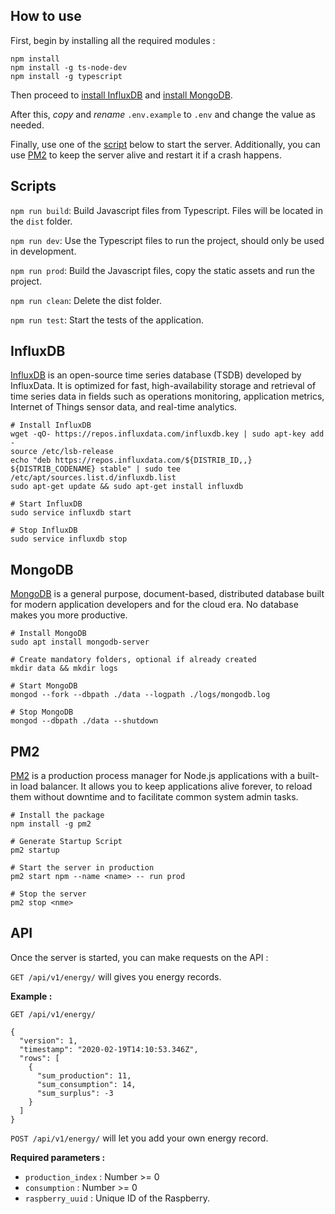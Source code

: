 ## How to use

First, begin by installing all the required modules :

```
npm install
npm install -g ts-node-dev
npm install -g typescript
```

Then proceed to [install InfluxDB](#influxdb) and [install MongoDB](#mongodb).

After this, *copy* and *rename* `.env.example` to `.env` and change the value as needed.

Finally, use one of the [script](#scripts) below to start the server. Additionally, you can use [PM2](#pm2) to keep the server alive and restart it if a crash happens.

## Scripts

`npm run build`: Build Javascript files from Typescript. Files will be located in the `dist` folder.

`npm run dev`: Use the Typescript files to run the project, should only be used in development.

`npm run prod`: Build the Javascript files, copy the static assets and run the project.

`npm run clean`: Delete the dist folder.

`npm run test`: Start the tests of the application.

## InfluxDB

[InfluxDB](https://www.influxdata.com) is an open-source time series database (TSDB) developed by InfluxData. It is optimized for fast, high-availability storage and retrieval of time series data in fields such as operations monitoring, application metrics, Internet of Things sensor data, and real-time analytics.

```
# Install InfluxDB
wget -qO- https://repos.influxdata.com/influxdb.key | sudo apt-key add -
source /etc/lsb-release
echo "deb https://repos.influxdata.com/${DISTRIB_ID,,} ${DISTRIB_CODENAME} stable" | sudo tee /etc/apt/sources.list.d/influxdb.list
sudo apt-get update && sudo apt-get install influxdb

# Start InfluxDB
sudo service influxdb start

# Stop InfluxDB
sudo service influxdb stop
```

## MongoDB

[MongoDB](https://www.mongodb.com) is a general purpose, document-based, distributed database built for modern application developers and for the cloud era. No database makes you more productive.

```
# Install MongoDB
sudo apt install mongodb-server

# Create mandatory folders, optional if already created
mkdir data && mkdir logs

# Start MongoDB
mongod --fork --dbpath ./data --logpath ./logs/mongodb.log

# Stop MongoDB
mongod --dbpath ./data --shutdown
```

## PM2

[PM2](https://www.npmjs.com/package/pm2) is a production process manager for Node.js applications with a built-in load balancer. It allows you to keep applications alive forever, to reload them without downtime and to facilitate common system admin tasks.

```
# Install the package
npm install -g pm2

# Generate Startup Script 
pm2 startup

# Start the server in production
pm2 start npm --name <name> -- run prod

# Stop the server
pm2 stop <nme>
```

## API

Once the server is started, you can make requests on the API :

`GET /api/v1/energy/` will gives you energy records.

__Example :__

```
GET /api/v1/energy/

{
  "version": 1,
  "timestamp": "2020-02-19T14:10:53.346Z",
  "rows": [
    {
      "sum_production": 11,
      "sum_consumption": 14,
      "sum_surplus": -3
    }
  ]
}
```

`POST /api/v1/energy/` will let you add your own energy record.

__Required parameters :__
- `production_index` : Number >= 0
- `consumption` : Number >= 0
- `raspberry_uuid` : Unique ID of the Raspberry.
